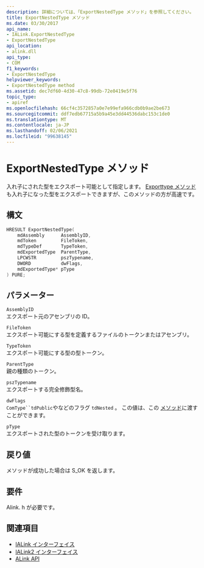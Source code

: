 ```yaml
---
description: 詳細については、「ExportNestedType メソッド」を参照してください。
title: ExportNestedType メソッド
ms.date: 03/30/2017
api_name:
- IALink.ExportNestedType
- ExportNestedType
api_location:
- alink.dll
api_type:
- COM
f1_keywords:
- ExportNestedType
helpviewer_keywords:
- ExportNestedType method
ms.assetid: dec7df60-4d30-47c8-99db-72e0419e5f76
topic_type:
- apiref
ms.openlocfilehash: 66cf4c3572857a0e7e99efa966cdb0b9ae2be673
ms.sourcegitcommit: ddf7edb67715a5b9a45e3dd44536dabc153c1de0
ms.translationtype: MT
ms.contentlocale: ja-JP
ms.lasthandoff: 02/06/2021
ms.locfileid: "99638145"
---
```

# <a name="exportnestedtype-method"></a>ExportNestedType メソッド

入れ子にされた型をエクスポート可能として指定します。 [Exporttype メソッド](exporttype-method.md)も入れ子になった型をエクスポートできますが、このメソッドの方が高速です。  
  
## <a name="syntax"></a>構文  
  
```cpp  
HRESULT ExportNestedType(  
    mdAssembly      AssemblyID,  
    mdToken         FileToken,  
    mdTypeDef       TypeToken,  
    mdExportedType  ParentType,  
    LPCWSTR         pszTypename,  
    DWORD           dwFlags,  
    mdExportedType* pType  
) PURE;
```  
  
## <a name="parameters"></a>パラメーター  

 `AssemblyID`  
 エクスポート元のアセンブリの ID。  
  
 `FileToken`  
 エクスポート可能にする型を定義するファイルのトークンまたはアセンブリ。  
  
 `TypeToken`  
 エクスポート可能にする型の型トークン。  
  
 `ParentType`  
 親の種類のトークン。  
  
 `pszTypename`  
 エクスポートする完全修飾型名。  
  
 `dwFlags`  
 `ComType``tdPublic`やなどのフラグ `tdNested` 。 この値は、この [メソッド](../metadata/imetadataassemblyemit-defineexportedtype-method.md)に渡すことができます。  
  
 `pType`  
 エクスポートされた型のトークンを受け取ります。  
  
## <a name="return-value"></a>戻り値  

 メソッドが成功した場合は S_OK を返します。  
  
## <a name="requirements"></a>要件  

 Alink. h が必要です。  
  
## <a name="see-also"></a>関連項目

- [IALink インターフェイス](ialink-interface.md)
- [IALink2 インターフェイス](ialink2-interface.md)
- [ALink API](index.md)
